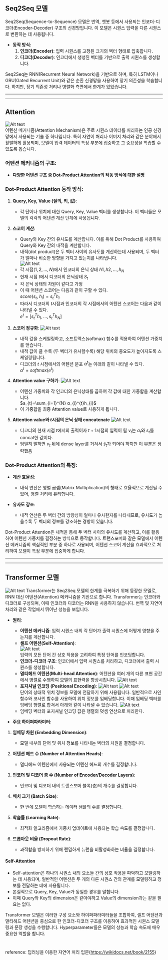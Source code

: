 ## Seq2Seq 모델

Seq2Seq(Sequence-to-Sequence) 모델은 번역, 챗봇 등에서 사용되는 인코더-디코더(Encoder-Decoder) 구조의 신경망입니다. 이 모델은 시퀀스 입력을 다른 시퀀스로 변환하는 데 사용됩니다.

- **동작 방식**:
    1. **인코더(Encoder)**: 입력 시퀀스를 고정된 크기의 벡터 형태로 압축합니다.
    2. **디코더(Decoder)**: 인코더에서 생성된 벡터를 기반으로 출력 시퀀스를 생성합니다.

Seq2Seq는 RNN(Recurrent Neural Network)을 기반으로 하며, 특히 LSTM이나 GRU(Gated Recurrent Unit)와 같은 순환 신경망을 사용하여 장기 의존성을 학습합니다. 하지만, 장기 의존성 처리나 병렬화 측면에서 한계가 있었습니다.

----
----

## Attention
![Alt text](image-37.png)  
어텐션 메커니즘(Attention Mechanism)은 주로 시퀀스 데이터를 처리하는 인공 신경망에서 사용되는 기술 중 하나입니다. 특히 자연어 처리나 이미지 처리와 같은 분야에서 활발하게 활용되며, 모델이 입력 데이터의 특정 부분에 집중하고 그 중요성을 학습할 수 있도록 돕습니다.

### 어텐션 메커니즘의 구조:
- **다양한 어텐션 구조 중 Dot-Product Attention의 작동 방식에 대한 설명**

### Dot-Product Attention 동작 방식:

1. **Query, Key, Value (질의, 키, 값)**:
   - 각 단어나 위치에 대한 Query, Key, Value 벡터를 생성합니다. 이 벡터들은 모델의 각각의 어텐션 계산 단계에 사용됩니다.

2. **스코어 계산**:
   - Query와 Key 간의 유사도를 계산합니다. 이를 위해 Dot Product를 사용하여 Query와 Key 간의 내적을 계산합니다.
   - 내적(dot product)은 두 벡터 사이의 유사도를 계산하는데 사용되며, 두 벡터가 얼마나 비슷한 방향을 가지고 있는지를 나타냅니다.  
   ![Alt text](image-39.png)
   - 각 시점($1,2,...,N$)에서 인코더의 은닉 상태 $h1,h2,...,h_{N}$ 
   - 현재 시점 $t$에서 디코더의 은닉상태 $S_{t}$
   - 각 은닉 상태의 차원이 같다고 가정
   - 이 때 어텐션 스코어는 다음과 같이 구할 수 있다.  
   $score(s_{t},\ h_{i}) = s_{t}^Th_{i}$
   - 따라서 디코더의 $t$시점과 인코더의 각 시점에서의 어텐션 스코어는 다음과 같이 나타낼 수 있다.  
   $e^{t}=[s_{t}^Th_{1},...,s_{t}^Th_{N}]$

3. **스코어 정규화**:
    ![Alt text](image-40.png)
   - 내적 값을 스케일링하고, 소프트맥스(softmax) 함수를 적용하여 어텐션 가중치를 얻습니다.
   - 내적 값이 클 수록 (두 벡터가 유사할수록) 해당 위치의 중요도가 높아지도록 스케일링됩니다.
   - 디코더의 $t$ 시점에서의 어텐션 분포 $α^{t}$는 아래와 같이 나타낼 수 있다.  
        $α^{t} = softmax(e^{t})$

4. **Attention value 구하기**:
    ![Alt text](image-41.png)
   - 어텐션 가중치와 각 인코더의 은닉상태를 곱하여 각 값에 대한 가중합을 계산합니다.  
        $a_{t}=\sum_{i=1}^{N} α_{i}^{t}h_{i}$
   - 이 가중합을 최종 Attention value로 사용하게 됩니다.

5. **Attention value와 $t$시점의 은닉 상태 concatenate**
![Alt text](image-42.png)
   -  디코더의 현재 시점 $t$에서의 출력이자 $t+1$시점의 입력이 될 $v_{t}$는 $a_{t}$와 $s_{t}$를 concat한 값이다.
   -  엄밀히 말하면 $v_{t}$ 뒤에 dense layer를 거쳐서 $\tilde{{s}}_{t}$가 되어야 하지만 이 부분은 생략했음
### Dot-Product Attention의 특징:

- **계산 효율성**:
  - 내적 연산은 행렬 곱셈(Matrix Multiplication)의 형태로 효율적으로 계산될 수 있어, 병렬 처리에 유리합니다.
  
- **유사도 강조**:
  - 내적 연산은 두 벡터 간의 방향성이 얼마나 유사한지를 나타내므로, 유사도가 높을수록 두 벡터의 정보를 강조하는 경향이 있습니다.

Dot-Product Attention은 내적을 통해 두 벡터 사이의 유사도를 계산하고, 이를 활용하여 어텐션 가중치를 결정하는 방식으로 동작합니다. 트랜스포머와 같은 모델에서 어텐션 메커니즘의 핵심적인 부분 중 하나로 사용되며, 어텐션 스코어 계산을 효과적으로 처리하여 모델이 특정 부분에 집중하게 합니다.

----
----
## Transformer 모델
![Alt text](image-47.png)
Transformer는 Seq2Seq 모델의 한계를 극복하기 위해 등장한 모델로, RNN 대신 어텐션(Attention) 메커니즘을 기반으로 합니다. Transformer는 인코더와 디코더로 구성되며, 이때 인코더와 디코더는 RNN을 사용하지 않습니다. 번역 및 자연어 처리와 같은 작업에서 뛰어난 성능을 보입니다.

- **원리**:
    - **어텐션 메커니즘**: 입력 시퀀스 내의 각 단어가 출력 시퀀스에 어떻게 영향을 주는지를 계산합니다.
    - **셀프 어텐션(Self-Attention)**:   
    ![Alt text](image-48.png)  
    입력의 모든 단어 간 상호 작용을 고려하여 특정 단어를 인코딩합니다.
    - **인코더-디코더 구조**: 인코더에서 입력 시퀀스를 처리하고, 디코더에서 출력 시퀀스를 생성합니다.
    - **멀티헤드 어텐션(Multi-head Attention)**: 어텐션을 여러 개의 다른 표현 공간에서 병렬로 수행하여 모델의 표현력을 향상시킵니다.
    ![Alt text](image-49.png)
    -  **포지셔널 인코딩 (Positional Encoding)**: 
    ![Alt text](image-44.png)  ![Alt text](image-45.png)  
    단어의 상대적 위치 정보를 모델에 전달하기 위해 사용됩니다. 일반적으로 사인 함수와 코사인 함수를 사용하여 위치 정보를 임베딩합니다. 이때 임베딩 벡터를 임베딩 행렬로 합쳐서 아래와 같이 나타낼 수 있습니다.
    ![Alt text](image-46.png)
    - 임베딩 벡터와 포지셔널 인코딩 값은 행렬의 덧셈 연산으로 처리한다.

- **주요 하이퍼파라미터**:
1. **임베딩 차원 (Embedding Dimension)**:
   - 모델 내부의 단어 및 위치 정보를 나타내는 벡터의 차원을 결정합니다.

2. **어텐션 헤드 수 (Number of Attention Heads)**:
   - 멀티헤드 어텐션에서 사용되는 어텐션 헤드의 개수를 결정합니다.

3. **인코더 및 디코더 층 수 (Number of Encoder/Decoder Layers)**:
   - 인코더 및 디코더 내의 트랜스포머 블록(층)의 개수를 결정합니다.

4. **배치 크기 (Batch Size)**:
   - 한 번에 모델이 학습하는 데이터 샘플의 수를 결정합니다.

5. **학습률 (Learning Rate)**:
   - 최적화 알고리즘에서 가중치 업데이트에 사용되는 학습 속도를 결정합니다.

6. **드롭아웃 비율 (Dropout Rate)**:
   - 과적합을 방지하기 위해 랜덤하게 뉴런을 비활성화하는 비율을 결정합니다.

#### Self-Attention
- Self-attention은 하나의 시퀀스 내의 요소들 간의 상호 작용을 파악하고 모델링하는 데 사용되며, 일반적인 어텐션은 두 개의 다른 시퀀스 간의 관계를 모델링하고 정보를 전달하는 데에 사용됩니다.
- 본질적으로 Query, Key, Value가 동일한 경우를 말합니다. 
- 이때 Query와 Key의 dimension은 같아야하고 Value의 dimension과는 같을 필요는 없다.
  

Transformer 모델은 이러한 구성 요소와 하이퍼파라미터들을 조합하여, 셀프 어텐션과 멀티헤드 어텐션을 중심으로 한 인코더-디코더 구조를 이용하여 효과적인 시퀀스 모델링과 문장 생성을 수행합니다. Hyperparameter들은 모델의 성능과 학습 속도에 매우 중요한 역할을 합니다.  



#
#
#

reference: 딥러닝을 이용한 자연어 처리 입문(https://wikidocs.net/book/2155)